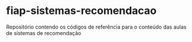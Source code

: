 # fiap-sistemas-recomendacao
Repositório contendo os códigos de referência para o conteúdo das aulas de sistemas de recomendação
